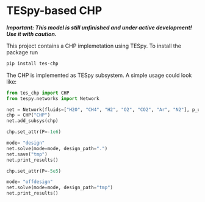 # TESpy-based CHP

***Important: This model is still unfinished and under active development! Use it with caution.***

This project contains a CHP implemetation using TESpy. To install the package run

```bash
pip install tes-chp
```

The CHP is implemented as TESpy subsystem. A simple usage could look like:

```py
from tes_chp import CHP
from tespy.networks import Network

net = Network(fluids=["H2O", "CH4", "H2", "O2", "CO2", "Ar", "N2"], p_unit='bar', T_unit='C', iterinfo=False)
chp = CHP("CHP")
net.add_subsys(chp)

chp.set_attr(P=-1e6)

mode= "design"
net.solve(mode=mode, design_path=".")
net.save("tmp")
net.print_results()

chp.set_attr(P=-5e5)

mode= "offdesign"
net.solve(mode=mode, design_path="tmp")
net.print_results()
```

